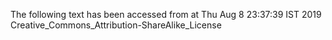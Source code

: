 The following text has been accessed from at Thu Aug 8 23:37:39 IST 2019
Creative_Commons_Attribution-ShareAlike_License
